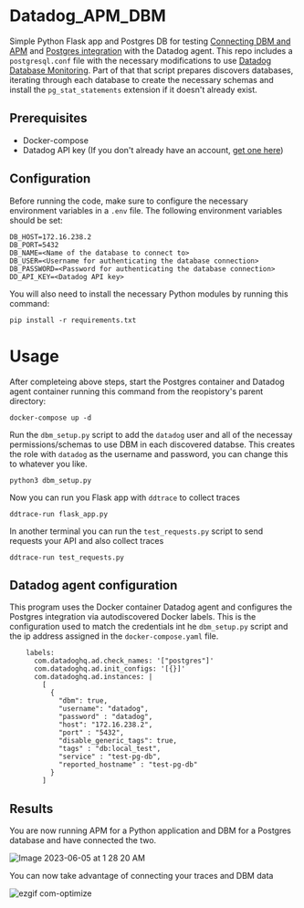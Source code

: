 # Datadog_APM_DBM
Simple Python Flask app and Postgres DB for testing [Connecting DBM and APM](https://docs.datadoghq.com/database_monitoring/guide/connect_dbm_and_apm/?tab=python) and [Postgres integration](https://docs.datadoghq.com/integrations/postgres/?tab=docker) with the Datadog agent. This repo includes a `postgresql.conf` file with the necessary modifications to use [Datadog Database Monitoring](https://docs.datadoghq.com/database_monitoring/setup_postgres/selfhosted/?tab=postgres10). Part of that that script prepares discovers databases, iterating through each database to create the necessary schemas and install the `pg_stat_statements` extension if it doesn't already exist. 

## Prerequisites
* Docker-compose
* Datadog API key (If you don't already have an account, [get one here](https://www.datadoghq.com/free-datadog-trial/))


## Configuration


Before running the code, make sure to configure the necessary environment variables in a `.env` file. The following environment variables should be set:

```
DB_HOST=172.16.238.2
DB_PORT=5432
DB_NAME=<Name of the database to connect to>
DB_USER=<Username for authenticating the database connection>
DB_PASSWORD=<Password for authenticating the database connection>
DD_API_KEY=<Datadog API key>
```

You will also need to install the necessary Python modules by running this command:

```
pip install -r requirements.txt
```

# Usage

After completeing above steps, start the Postgres container and Datadog agent container running this command from the reopistory's parent directory:

```
docker-compose up -d 
```

Run the `dbm_setup.py` script to add the `datadog` user and all of the necessay permissions/schemas to use DBM in each discovered databse. This creates the role with `datadog` as the username and password, you can change this to whatever you like. 

```
python3 dbm_setup.py
```

Now you can run you Flask app with `ddtrace` to collect traces

```
ddtrace-run flask_app.py
```

In another terminal you can run the `test_requests.py` script to send requests your API and also collect traces

```
ddtrace-run test_requests.py
```

## Datadog agent configuration

This program uses the Docker container Datadog agent and configures the Postgres integration via autodiscovered Docker labels. This is the configuration used to match the credentials int he `dbm_setup.py` script and the ip address assigned in the `docker-compose.yaml` file.

```
    labels:
      com.datadoghq.ad.check_names: '["postgres"]'
      com.datadoghq.ad.init_configs: '[{}]'
      com.datadoghq.ad.instances: |
        [
          {
            "dbm": true,
            "username": "datadog",
            "password" : "datadog",
            "host": "172.16.238.2",
            "port" : "5432",
            "disable_generic_tags": true,
            "tags" : "db:local_test",
            "service" : "test-pg-db",
            "reported_hostname" : "test-pg-db"
          }
        ]
```

## Results

You are now running APM for a Python application and DBM for a Postgres database and have connected the two.

![Image 2023-06-05 at 1 28 20 AM](https://github.com/UTXOnly/Datadog_APM_DBM/assets/49233513/65ece23c-e522-4fcb-8754-88a420f16a78)

You can now take advantage of connecting your traces and DBM data


![ezgif com-optimize](https://github.com/UTXOnly/Datadog_APM_DBM/assets/49233513/5afffa6e-5e46-4ad5-a26f-9b26449032f5)






